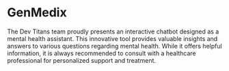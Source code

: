 # GenMedix
The Dev Titans team proudly presents an interactive chatbot designed as a mental health assistant. This innovative tool provides valuable insights and answers to various questions regarding mental health. While it offers helpful information, it is always recommended to consult with a healthcare professional for personalized support and treatment.
